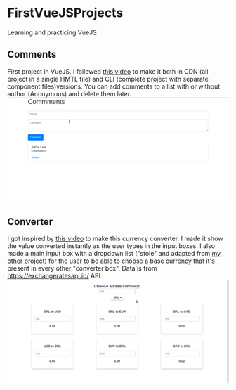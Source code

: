 # FirstVueJSProjects
Learning and practicing VueJS

## Comments
First project in VueJS. I followed <a href="https://www.youtube.com/watch?v=cSa-SMVMGsE">this video</a> to make it both in CDN (all project in a single HMTL file) and CLI (complete project with separate component files)versions. You can add comments to a list with or without author (Anonymous) and delete them later. <br/>
![Comments site](https://github.com/arturo32/FirstVueJSProjects/blob/master/images/comments.gif)

## Converter
I got inspired by <a href="https://www.youtube.com/watch?v=tIEa3MRBpI0&t=1820s">this video</a> to make this currency converter. I made it show the value converted instantly as the user types in the input boxes. I also made a main input box with a dropdown list ("stole" and adapted from <a href="https://github.com/arturo32/arturo32.github.io">my other project</a>) for the user to be able to choose a base currency that it's present in every other "converter box". Data is from https://exchangeratesapi.io/ API<br/>
![Converter site](https://github.com/arturo32/FirstVueJSProjects/blob/master/images/converter.gif)
